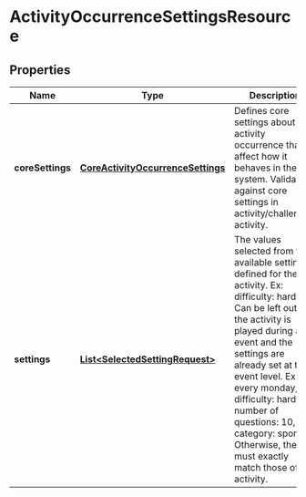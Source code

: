 
# ActivityOccurrenceSettingsResource

## Properties
Name | Type | Description | Notes
------------ | ------------- | ------------- | -------------
**coreSettings** | [**CoreActivityOccurrenceSettings**](CoreActivityOccurrenceSettings.md) | Defines core settings about the activity occurrence that affect how it behaves in the system. Validated against core settings in activity/challenge-activity. |  [optional]
**settings** | [**List&lt;SelectedSettingRequest&gt;**](SelectedSettingRequest.md) | The values selected from the available settings defined for the activity. Ex: difficulty: hard. Can be left out if the activity is played during an event and the settings are already set at the event level. Ex: every monday, difficulty: hard, number of questions: 10, category: sport. Otherwise, the set must exactly match those of the activity. |  [optional]



